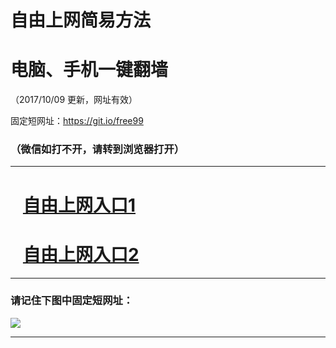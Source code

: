 ﻿# 自由上网简易方法

# 电脑、手机一键翻墙

（2017/10/09 更新，网址有效）

固定短网址：https://git.io/free99

### （微信如打不开，请转到浏览器打开）


***





# &nbsp;&nbsp; <a href="http://ft2392429636.fwq-tz-1001.info/fwqtz01.html?t=100900131993 " target="_blank">自由上网入口1</a>
# &nbsp;&nbsp; <a href="http://ft2474713676.fwq-tz-1002.info/fwqtz02.html?t=100900122038 " target="_blank">自由上网入口2</a>
***

### 请记住下图中固定短网址：

<img src="https://s3-us-west-2.amazonaws.com/fwq-1001/yjfq-20170905okok.png" /> 


***

